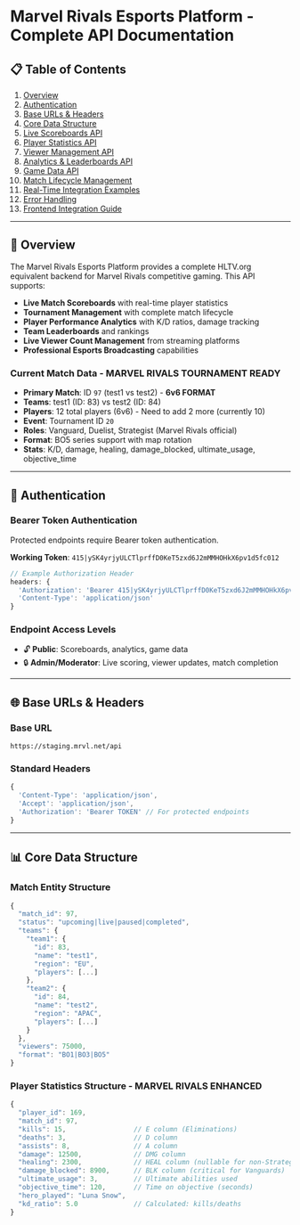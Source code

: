 # Marvel Rivals Esports Platform - Complete API Documentation

## 📋 Table of Contents
1. [Overview](#overview)
2. [Authentication](#authentication)
3. [Base URLs & Headers](#base-urls--headers)
4. [Core Data Structure](#core-data-structure)
5. [Live Scoreboards API](#live-scoreboards-api)
6. [Player Statistics API](#player-statistics-api)
7. [Viewer Management API](#viewer-management-api)
8. [Analytics & Leaderboards API](#analytics--leaderboards-api)
9. [Game Data API](#game-data-api)
10. [Match Lifecycle Management](#match-lifecycle-management)
11. [Real-Time Integration Examples](#real-time-integration-examples)
12. [Error Handling](#error-handling)
13. [Frontend Integration Guide](#frontend-integration-guide)

---

## 🎯 Overview

The Marvel Rivals Esports Platform provides a complete HLTV.org equivalent backend for Marvel Rivals competitive gaming. This API supports:

- **Live Match Scoreboards** with real-time player statistics
- **Tournament Management** with complete match lifecycle
- **Player Performance Analytics** with K/D ratios, damage tracking
- **Team Leaderboards** and rankings
- **Live Viewer Count Management** from streaming platforms
- **Professional Esports Broadcasting** capabilities

### Current Match Data - MARVEL RIVALS TOURNAMENT READY
- **Primary Match**: ID `97` (test1 vs test2) - **6v6 FORMAT**
- **Teams**: test1 (ID: 83) vs test2 (ID: 84) 
- **Players**: 12 total players (6v6) - Need to add 2 more (currently 10)
- **Event**: Tournament ID `20`
- **Roles**: Vanguard, Duelist, Strategist (Marvel Rivals official)
- **Format**: BO5 series support with map rotation
- **Stats**: K/D, damage, healing, damage_blocked, ultimate_usage, objective_time

---

## 🔐 Authentication

### Bearer Token Authentication
Protected endpoints require Bearer token authentication.

**Working Token**: `415|ySK4yrjyULCTlprffD0KeT5zxd6J2mMMHOHkX6pv1d5fc012`

```javascript
// Example Authorization Header
headers: {
  'Authorization': 'Bearer 415|ySK4yrjyULCTlprffD0KeT5zxd6J2mMMHOHkX6pv1d5fc012',
  'Content-Type': 'application/json'
}
```

### Endpoint Access Levels
- 🔓 **Public**: Scoreboards, analytics, game data
- 🔒 **Admin/Moderator**: Live scoring, viewer updates, match completion

---

## 🌐 Base URLs & Headers

### Base URL
```
https://staging.mrvl.net/api
```

### Standard Headers
```javascript
{
  'Content-Type': 'application/json',
  'Accept': 'application/json',
  'Authorization': 'Bearer TOKEN' // For protected endpoints
}
```

---

## 📊 Core Data Structure

### Match Entity Structure
```javascript
{
  "match_id": 97,
  "status": "upcoming|live|paused|completed",
  "teams": {
    "team1": {
      "id": 83,
      "name": "test1",
      "region": "EU",
      "players": [...]
    },
    "team2": {
      "id": 84, 
      "name": "test2",
      "region": "APAC",
      "players": [...]
    }
  },
  "viewers": 75000,
  "format": "BO1|BO3|BO5"
}
```

### Player Statistics Structure - MARVEL RIVALS ENHANCED
```javascript
{
  "player_id": 169,
  "match_id": 97,
  "kills": 15,                 // E column (Eliminations)
  "deaths": 3,                 // D column  
  "assists": 8,                // A column
  "damage": 12500,             // DMG column
  "healing": 2300,             // HEAL column (nullable for non-Strategists)
  "damage_blocked": 8900,      // BLK column (critical for Vanguards)
  "ultimate_usage": 3,         // Ultimate abilities used
  "objective_time": 120,       // Time on objective (seconds)
  "hero_played": "Luna Snow",
  "kd_ratio": 5.0              // Calculated: kills/deaths
}
```